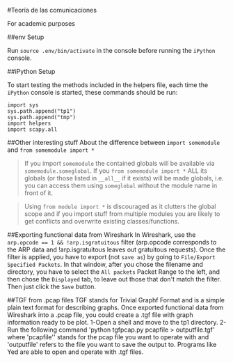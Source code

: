 #Teoría de las comunicaciones

For academic purposes

##env Setup

Run `source .env/bin/activate` in the console before running the `iPython` console.

##iPython Setup

To start testing the methods included in the helpers file, each time the `iPython` console is started, these commands should be run:

```
import sys
sys.path.append("tp1")
sys.path.append("tmp")
import helpers
import scapy.all
```
##Other interesting stuff
About the difference between `import somemodule` and `from somemodule import *`

>If you import `somemodule` the contained globals will be available via `somemodule.someglobal`. If you `from somemodule import *` ALL its globals (or those listed in `__all__` if it exists) will be made globals, i.e. you can access them using `someglobal` without the module name in front of it.

>Using `from module import *` is discouraged as it clutters the global scope and if you import stuff from multiple modules you are likely to get conflicts and overwrite existing classes/functions.

##Exporting functional data from Wireshark
In Wireshark, use the `arp.opcode == 1 && !arp.isgratuitous` filter (arp.opcode corresponds to the ARP data and !arp.isgratuitous leaves out gratuitous requests).
Once the filter is applied, you have to export (not `save as`) by going to `File/Export Specified Packets`. In that window, after you chose the filename and directory, you have to select the `All packets` Packet Range to the left, and then chose the `Displayed` tab, to leave out those that don't match the filter. Then just click the `Save` button.

##TGF from .pcap files
TGF stands for Trivial Graphf Format and is a simple plain text format for describing graphs.
Once exported functional data from Wireshark into a .pcap file,  you could create a .tgf file with graph information ready to be plot.
1-Open a shell and move to the tp1 directory. 
2- Run the following command 'python tgfpcap.py pcapfile > outputfile.tgf' where 'pcapfile'' stands for the pcap file you want to operate with and 'outputfile' refers to the file you want to save the output to. Programs like Yed are able to open and operate with .tgf files. 
